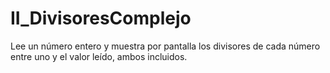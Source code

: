 # II_DivisoresComplejo
Lee un número entero y muestra por pantalla los divisores de cada número entre uno y el valor leído, ambos incluidos.
